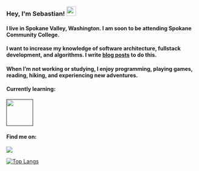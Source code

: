 ### Hey, I'm Sebastian! <img src="https://media.giphy.com/media/hvRJCLFzcasrR4ia7z/giphy.gif" width="25px"></a>

#### I live in Spokane Valley, Washington. I am soon to be attending Spokane Community College.

#### I want to increase my knowledge of software architecture, fullstack development, and algorithms. I write [blog posts](website) to do this.

#### When I’m not working or studying, I enjoy programming, playing games, reading, hiking, and experiencing new adventures.

#### Currently learning:

[<img src='https://www.rust-lang.org/static/images/rust-logo-blk.svg' height='70'>]()

#### Find me on:

[<a href="https://www.linkedin.com/in/sebastian-jansen-7b0658139/"><img src="https://img.shields.io/badge/linkedin%20-%230077B5.svg?&style=for-the-badge&logo=linkedin&logoColor=white"/></a>]()

[![Top Langs](https://github-readme-stats.vercel.app/api/top-langs/?username=xulder&layout=compact&theme=radical)](https://github.com/anuraghazra/github-readme-stats)
